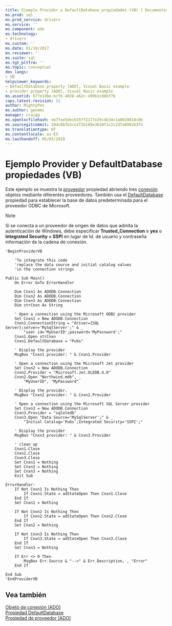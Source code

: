 ```yaml
---
title: Ejemplo Provider y DefaultDatabase propiedades (VB) | Documentos de Microsoft
ms.prod: sql
ms.prod_service: drivers
ms.service: ''
ms.component: ado
ms.technology:
- drivers
ms.custom: ''
ms.date: 01/19/2017
ms.reviewer: ''
ms.suite: sql
ms.tgt_pltfrm: ''
ms.topic: conceptual
dev_langs:
- VB
helpviewer_keywords:
- DefaultDatabase property [ADO], Visual Basic example
- provider property [ADO], Visual Basic example
ms.assetid: 677e1dbe-bcf6-4028-a62c-e99b1c88bf7b
caps.latest.revision: 11
author: MightyPen
ms.author: genemi
manager: craigg
ms.openlocfilehash: eb7fae5dec635ff2177e29c4b34c1a0028018c0b
ms.sourcegitcommit: 2ddc0bfb3ce2f2b160e3638f1c2c237a898263f4
ms.translationtype: HT
ms.contentlocale: es-ES
ms.lasthandoff: 05/03/2018
---
```

# <a name="provider-and-defaultdatabase-properties-example-vb"></a>Ejemplo Provider y DefaultDatabase propiedades (VB)
Este ejemplo se muestra la [proveedor](../../../ado/reference/ado-api/provider-property-ado.md) propiedad abriendo tres [conexión](../../../ado/reference/ado-api/connection-object-ado.md) objetos mediante diferentes proveedores. También usa el [DefaultDatabase](../../../ado/reference/ado-api/defaultdatabase-property.md) propiedad para establecer la base de datos predeterminada para el proveedor ODBC de Microsoft.  
  
> [!NOTE]
>  Si se conecta a un proveedor de origen de datos que admita la autenticación de Windows, debe especificar **Trusted_Connection = yes** o **Integrated Security = SSPI** en lugar de Id. de usuario y contraseña información de la cadena de conexión.  
  
```  
'BeginProviderVB  
  
    'To integrate this code  
    'replace the data source and initial catalog values  
    'in the connection strings  
  
Public Sub Main()  
    On Error GoTo ErrorHandler  
  
    Dim Cnxn1 As ADODB.Connection  
    Dim Cnxn2 As ADODB.Connection  
    Dim Cnxn3 As ADODB.Connection  
    Dim strCnxn As String  
  
    ' Open a connection using the Microsoft ODBC provider  
    Set Cnxn1 = New ADODB.Connection  
    Cnxn1.ConnectionString = "driver={SQL Server};server='MySqlServer';" & _  
        "user id='MyUserID';password='MyPassword';"  
    Cnxn1.Open strCnxn  
    Cnxn1.DefaultDatabase = "Pubs"  
  
    ' Display the provider  
    MsgBox "Cnxn1 provider: " & Cnxn1.Provider  
  
    ' Open a connection using the Microsoft Jet provider  
    Set Cnxn2 = New ADODB.Connection  
    Cnxn2.Provider = "Microsoft.Jet.OLEDB.4.0"  
    Cnxn2.Open "Northwind.mdb", _  
        "MyUserID", "MyPassword"  
  
    ' Display the provider.  
    MsgBox "Cnxn2 provider: " & Cnxn2.Provider  
  
    ' Open a connection using the Microsoft SQL Server provider  
    Set Cnxn3 = New ADODB.Connection  
    Cnxn3.Provider = "sqloledb"  
    Cnxn3.Open "Data Source='MySqlServer';" & _  
        "Initial Catalog='Pubs';Integrated Security='SSPI';"  
  
    ' Display the provider  
    MsgBox "Cnxn3 provider: " & Cnxn3.Provider  
  
    ' clean up  
    Cnxn1.Close  
    Cnxn2.Close  
    Cnxn3.Close  
    Set Cnxn1 = Nothing  
    Set Cnxn2 = Nothing  
    Set Cnxn3 = Nothing  
    Exit Sub  
  
ErrorHandler:  
    If Not Cnxn1 Is Nothing Then  
        If Cnxn1.State = adStateOpen Then Cnxn1.Close  
    End If  
    Set Cnxn1 = Nothing  
  
    If Not Cnxn2 Is Nothing Then  
        If Cnxn2.State = adStateOpen Then Cnxn2.Close  
    End If  
    Set Cnxn2 = Nothing  
  
    If Not Cnxn3 Is Nothing Then  
        If Cnxn3.State = adStateOpen Then Cnxn3.Close  
    End If  
    Set Cnxn3 = Nothing  
  
    If Err <> 0 Then  
        MsgBox Err.Source & "-->" & Err.Description, , "Error"  
    End If  
  
End Sub  
'EndProviderVB  
```  
  
## <a name="see-also"></a>Vea también  
 [Objeto de conexión (ADO)](../../../ado/reference/ado-api/connection-object-ado.md)   
 [Propiedad DefaultDatabase](../../../ado/reference/ado-api/defaultdatabase-property.md)   
 [Propiedad de proveedor (ADO)](../../../ado/reference/ado-api/provider-property-ado.md)
